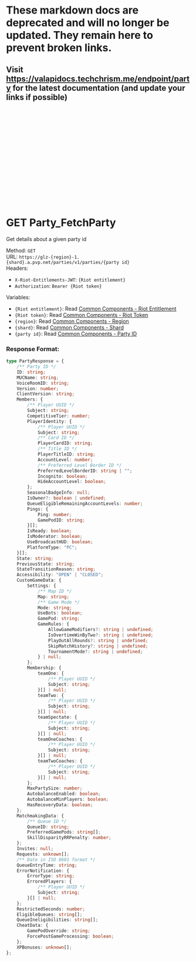<!--

This file is automatically generated!
Do not edit it directly!
See https://github.com/techchrism/valorant-api-docs/blob/trunk/contributing.md for more information.

-->

# These markdown docs are deprecated and will no longer be updated. They remain here to prevent broken links.
## Visit <https://valapidocs.techchrism.me/endpoint/party> for the latest documentation (and update your links if possible)
<br><br><br><br><br><br><br><br><br><br><br><br><br><br><br>
# GET Party_FetchParty

Get details about a given party id  


Method: `GET`  
URL: `https://glz-{region}-1.{shard}.a.pvp.net/parties/v1/parties/{party id}`  
Headers:
 - `X-Riot-Entitlements-JWT`: `{Riot entitlement}`
 - `Authorization`: `Bearer {Riot token}`

Variables:
 - `{Riot entitlement}`: Read [Common Components - Riot Entitlement](../common-components.md#riot-entitlement)
 - `{Riot token}`: Read [Common Components - Riot Token](../common-components.md#riot-token)
 - `{region}`: Read [Common Components - Region](../common-components.md#region)
 - `{shard}`: Read [Common Components - Shard](../common-components.md#shard)
 - `{party id}`: Read [Common Components - Party ID](../common-components.md#party-id)


### Response Format:
```ts
type PartyResponse = {
    /** Party ID */
    ID: string;
    MUCName: string;
    VoiceRoomID: string;
    Version: number;
    ClientVersion: string;
    Members: {
        /** Player UUID */
        Subject: string;
        CompetitiveTier: number;
        PlayerIdentity: {
            /** Player UUID */
            Subject: string;
            /** Card ID */
            PlayerCardID: string;
            /** Title ID */
            PlayerTitleID: string;
            AccountLevel: number;
            /** Preferred Level Border ID */
            PreferredLevelBorderID: string | "";
            Incognito: boolean;
            HideAccountLevel: boolean;
        };
        SeasonalBadgeInfo: null;
        IsOwner?: boolean | undefined;
        QueueEligibleRemainingAccountLevels: number;
        Pings: {
            Ping: number;
            GamePodID: string;
        }[];
        IsReady: boolean;
        IsModerator: boolean;
        UseBroadcastHUD: boolean;
        PlatformType: "PC";
    }[];
    State: string;
    PreviousState: string;
    StateTransitionReason: string;
    Accessibility: "OPEN" | "CLOSED";
    CustomGameData: {
        Settings: {
            /** Map ID */
            Map: string;
            /** Game Mode */
            Mode: string;
            UseBots: boolean;
            GamePod: string;
            GameRules: {
                AllowGameModifiers?: string | undefined;
                IsOvertimeWinByTwo?: string | undefined;
                PlayOutAllRounds?: string | undefined;
                SkipMatchHistory?: string | undefined;
                TournamentMode?: string | undefined;
            } | null;
        };
        Membership: {
            teamOne: {
                /** Player UUID */
                Subject: string;
            }[] | null;
            teamTwo: {
                /** Player UUID */
                Subject: string;
            }[] | null;
            teamSpectate: {
                /** Player UUID */
                Subject: string;
            }[] | null;
            teamOneCoaches: {
                /** Player UUID */
                Subject: string;
            }[] | null;
            teamTwoCoaches: {
                /** Player UUID */
                Subject: string;
            }[] | null;
        };
        MaxPartySize: number;
        AutobalanceEnabled: boolean;
        AutobalanceMinPlayers: boolean;
        HasRecoveryData: boolean;
    };
    MatchmakingData: {
        /** Queue ID */
        QueueID: string;
        PreferredGamePods: string[];
        SkillDisparityRRPenalty: number;
    };
    Invites: null;
    Requests: unknown[];
    /** Date in ISO 8601 format */
    QueueEntryTime: string;
    ErrorNotification: {
        ErrorType: string;
        ErroredPlayers: {
            /** Player UUID */
            Subject: string;
        }[] | null;
    };
    RestrictedSeconds: number;
    EligibleQueues: string[];
    QueueIneligibilities: string[];
    CheatData: {
        GamePodOverride: string;
        ForcePostGameProcessing: boolean;
    };
    XPBonuses: unknown[];
};
```
